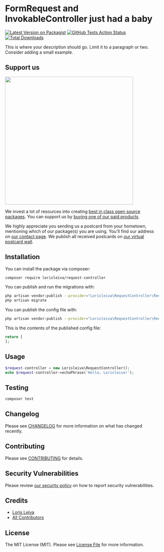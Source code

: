 # FormRequest and InvokableController just had a baby

[![Latest Version on Packagist](https://img.shields.io/packagist/v/lorisleiva/request-controller.svg?style=flat-square)](https://packagist.org/packages/lorisleiva/request-controller)
[![GitHub Tests Action Status](https://img.shields.io/github/workflow/status/lorisleiva/request-controller/run-tests?label=tests)](https://github.com/lorisleiva/request-controller/actions?query=workflow%3Arun-tests+branch%3Amaster)
[![Total Downloads](https://img.shields.io/packagist/dt/lorisleiva/request-controller.svg?style=flat-square)](https://packagist.org/packages/lorisleiva/request-controller)


This is where your description should go. Limit it to a paragraph or two. Consider adding a small example.

## Support us

[<img src="https://github-ads.s3.eu-central-1.amazonaws.com/package-request-controller-laravel.jpg?t=1" width="419px" />](https://spatie.be/github-ad-click/package-request-controller-laravel)

We invest a lot of resources into creating [best in class open source packages](https://spatie.be/open-source). You can support us by [buying one of our paid products](https://spatie.be/open-source/support-us).

We highly appreciate you sending us a postcard from your hometown, mentioning which of our package(s) you are using. You'll find our address on [our contact page](https://spatie.be/about-us). We publish all received postcards on [our virtual postcard wall](https://spatie.be/open-source/postcards).

## Installation

You can install the package via composer:

```bash
composer require lorisleiva/request-controller
```

You can publish and run the migrations with:

```bash
php artisan vendor:publish --provider="Lorisleiva\RequestController\RequestControllerServiceProvider" --tag="migrations"
php artisan migrate
```

You can publish the config file with:
```bash
php artisan vendor:publish --provider="Lorisleiva\RequestController\RequestControllerServiceProvider" --tag="config"
```

This is the contents of the published config file:

```php
return [
];
```

## Usage

``` php
$request-controller = new Lorisleiva\RequestController();
echo $request-controller->echoPhrase('Hello, Lorisleiva!');
```

## Testing

``` bash
composer test
```

## Changelog

Please see [CHANGELOG](CHANGELOG.md) for more information on what has changed recently.

## Contributing

Please see [CONTRIBUTING](.github/CONTRIBUTING.md) for details.

## Security Vulnerabilities

Please review [our security policy](../../security/policy) on how to report security vulnerabilities.

## Credits

- [Loris Leiva](https://github.com/lorisleiva)
- [All Contributors](../../contributors)

## License

The MIT License (MIT). Please see [License File](LICENSE.md) for more information.
